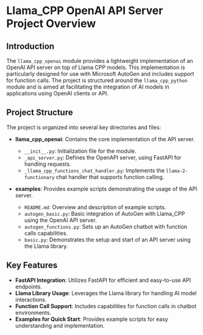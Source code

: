 # Llama_CPP OpenAI API Server Project Overview

## Introduction
The `llama_cpp_openai` module provides a lightweight implementation of an OpenAI API server on top of
Llama CPP models. This implementation is particularly designed for use with Microsoft AutoGen and includes support for function calls. The project is structured around the `llama_cpp_python` module and is aimed at facilitating the integration of AI models in applications using OpenAI clients or API.

## Project Structure
The project is organized into several key directories and files:

- **llama_cpp_openai**: Contains the core implementation of the API server.
    - `__init__.py`: Initialization file for the module.
    - `_api_server.py`: Defines the OpenAPI server, using FastAPI for handling requests.
    - `_llama_cpp_functions_chat_handler.py`: Implements the `llama-2-functionary` chat handler that supports function calling.

- **examples**: Provides example scripts demonstrating the usage of the API server.
    - `README.md`: Overview and description of example scripts.
    - `autogen_basic.py`: Basic integration of AutoGen with Llama_CPP using the OpenAI API server.
    - `autogen_functions.py`: Sets up an AutoGen chatbot with function calls capabilities.
    - `basic.py`: Demonstrates the setup and start of an API server using the Llama library.

## Key Features
- **FastAPI Integration**: Utilizes FastAPI for efficient and easy-to-use API endpoints.
- **Llama Library Usage**: Leverages the Llama library for handling AI model interactions.
- **Function Call Support**: Includes capabilities for function calls in chatbot environments.
- **Examples for Quick Start**: Provides example scripts for easy understanding and implementation.
